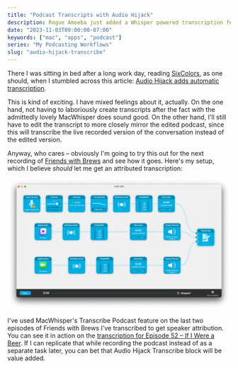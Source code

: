 ```yaml
---
title: "Podcast Transcripts with Audio Hijack"
description: Rogue Amoeba just added a Whisper powered transcription feature to Audio Hijack, and I am going to give it a try.
date: "2023-11-03T09:00:00-07:00"
keywords: ["mac", "apps", "podcast"]
series: "My Podcasting Workflows"
slug: "audio-hijack-transcribe"
---
```


There I was sitting in bed after a long work day, reading [SixColors](https://sixcolors.com/), as one should, when I stumbled across this article: [Audio Hijack adds automatic transcription](https://sixcolors.com/post/2023/11/audio-hijack-adds-automatic-transcription/).

This is kind of exciting. I have mixed feelings about it, actually. On the one hand, not having to laboriously create transcripts after the fact with the admittedly lovely MacWhisper does sound good. On the other hand, I'll still have to edit the transcript to more closely mirror the edited podcast, since this will transcribe the live recorded version of the conversation instead of the edited version.

Anyway, who cares – obviously I'm going to try this out for the next recording of [Friends with Brews](https://friendswithbrews.com) and see how it goes. Here's my setup, which I believe *should* let me get an attributed transcription:

[![Audio Hijack Transcript Block](../../assets/images/posts/Transcript-block-2E72E021-C8FC-4E13-881D-D0B7CAF2E534.png)](/images/posts/Transcript-block-2E72E021-C8FC-4E13-881D-D0B7CAF2E534.png)

I've used MacWhisper's Transcribe Podcast feature on the last two episodes of Friends with Brews I've transcribed to get speaker attribution. You can see it in action on the [transcription for Episode 52 – If I Were a Beer](https://friendswithbrews.com/transcripts/52/). If I can replicate that while recording the podcast instead of as a separate task later, you can bet that Audio Hijack Transcribe block will be value added.
